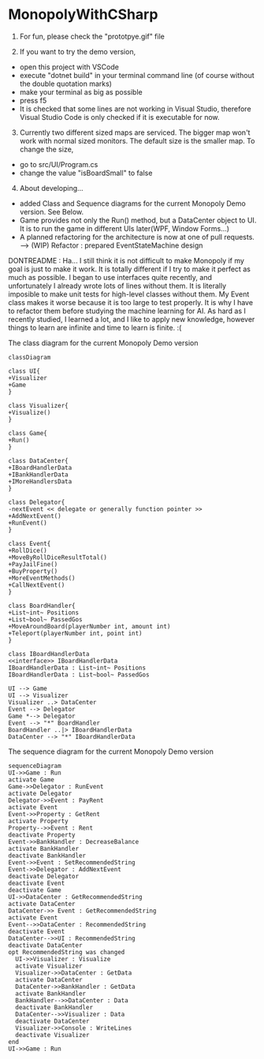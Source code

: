 # MonopolyWithCSharp

1. For fun, please check the "prototpye.gif" file

2. If you want to try the demo version,
  - open this project with VSCode
  - execute "dotnet build" in your terminal command line (of course without the double quotation marks)
  - make your terminal as big as possible
  - press f5
  - It is checked that some lines are not working in Visual Studio, therefore Visual Studio Code is only checked if it is executable for now.

3. Currently two different sized maps are serviced. The bigger map won't work with normal sized monitors.
   The default size is the smaller map. To change the size,
  - go to src/UI/Program.cs
  - change the value "isBoardSmall" to false
  
4. About developing...
  - added Class and Sequence diagrams for the current Monopoly Demo version. See Below.
  - Game provides not only the Run() method, but a DataCenter object to UI. It is to run the game in different UIs later(WPF, Window Forms...)
  - A planned refactoring for the architecture is now at one of pull requests. --> (WIP) Refactor : prepared EventStateMachine design

DONTREADME :
Ha... I still think it is not difficult to make Monopoly if my goal is just to make it work.
It is totally different if I try to make it perfect as much as possible.
I began to use interfaces quite recently, and unfortunately I already wrote lots of lines without them.
It is literally imposible to make unit tests for high-level classes without them.
My Event class makes it worse because it is too large to test properly.
It is why I have to refactor them before studying the machine learning for AI.
As hard as I recently studied, I learned a lot, and I like to apply new knowledge,
however things to learn are infinite and time to learn is finite. :(


The class diagram for the current Monopoly Demo version
```mermaid
classDiagram

class UI{
+Visualizer
+Game
}

class Visualizer{
+Visualize()
}

class Game{
+Run()
}

class DataCenter{
+IBoardHandlerData
+IBankHandlerData
+IMoreHandlersData
}

class Delegator{
-nextEvent << delegate or generally function pointer >>
+AddNextEvent()
+RunEvent()
}

class Event{
+RollDice()
+MoveByRollDiceResultTotal()
+PayJailFine()
+BuyProperty()
+MoreEventMethods()
+CallNextEvent()
}

class BoardHandler{
+List~int~ Positions 
+List~bool~ PassedGos 
+MoveAroundBoard(playerNumber int, amount int)
+Teleport(playerNumber int, point int)
}

class IBoardHandlerData
<<interface>> IBoardHandlerData
IBoardHandlerData : List~int~ Positions
IBoardHandlerData : List~bool~ PassedGos

UI --> Game
UI --> Visualizer
Visualizer ..> DataCenter
Event --> Delegator
Game *--> Delegator
Event --> "*" BoardHandler
BoardHandler ..|> IBoardHandlerData
DataCenter --> "*" IBoardHandlerData
```

The sequence diagram for the current Monopoly Demo version
```mermaid
sequenceDiagram
UI->>Game : Run
activate Game
Game->>Delegator : RunEvent
activate Delegator
Delegator->>Event : PayRent
activate Event
Event->>Property : GetRent
activate Property
Property-->>Event : Rent
deactivate Property
Event->>BankHandler : DecreaseBalance
activate BankHandler
deactivate BankHandler
Event->>Event : SetRecommendedString
Event->>Delegator : AddNextEvent
deactivate Delegator
deactivate Event
deactivate Game
UI->>DataCenter : GetRecommendedString
activate DataCenter
DataCenter->> Event : GetRecommendedString
activate Event
Event-->>DataCenter : RecommendedString
deactivate Event
DataCenter-->>UI : RecommendedString
deactivate DataCenter
opt RecommendedString was changed
  UI->>Visualizer : Visualize
  activate Visualizer
  Visualizer->>DataCenter : GetData
  activate DataCenter
  DataCenter->>BankHandler : GetData
  activate BankHandler
  BankHandler-->>DataCenter : Data
  deactivate BankHandler
  DataCenter-->>Visualizer : Data
  deactivate DataCenter
  Visualizer->>Console : WriteLines
  deactivate Visualizer
end
UI->>Game : Run
```
